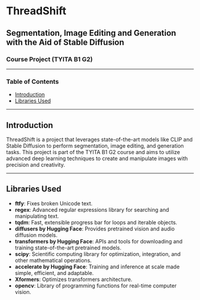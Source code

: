 # ThreadShift

## Segmentation, Image Editing and Generation with the Aid of Stable Diffusion

### Course Project (TYITA B1 G2)

---

### Table of Contents
- [Introduction](#introduction)
- [Libraries Used](#libraries-used)

---

## Introduction

ThreadShift is a project that leverages state-of-the-art models like CLIP and Stable Diffusion to perform segmentation, image editing, and generation tasks. This project is part of the TYITA B1 G2 course and aims to utilize advanced deep learning techniques to create and manipulate images with precision and creativity.

---

## Libraries Used

- **ftfy**: Fixes broken Unicode text.
- **regex**: Advanced regular expressions library for searching and manipulating text.
- **tqdm**: Fast, extensible progress bar for loops and iterable objects.
- **diffusers by Hugging Face**: Provides pretrained vision and audio diffusion models.
- **transformers by Hugging Face**: APIs and tools for downloading and training state-of-the-art pretrained models.
- **scipy**: Scientific computing library for optimization, integration, and other mathematical operations.
- **accelerate by Hugging Face**: Training and inference at scale made simple, efficient, and adaptable.
- **Xformers**: Optimizes transformers architecture.
- **opencv**: Library of programming functions for real-time computer vision.
